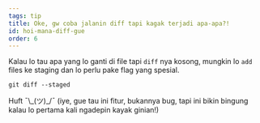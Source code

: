 ```yaml
---
tags: tip
title: Oke, gw coba jalanin diff tapi kagak terjadi apa-apa?!
id: hoi-mana-diff-gue
order: 6
---
```


Kalau lo tau apa yang lo ganti di file tapi `diff` nya kosong, mungkin lo `add` files ke staging dan lo perlu pake flag yang spesial.

```git
git diff --staged
```

Huft &macr;\\\_(ツ)\_/&macr; (iye, gue tau ini fitur, bukannya bug, tapi ini bikin bingung kalau lo pertama kali ngadepin kayak ginian!)

